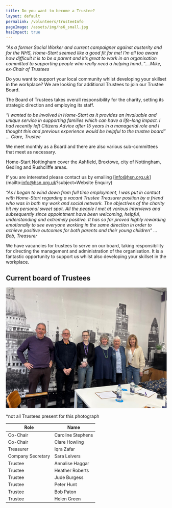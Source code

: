 ```yaml
---
title: Do you want to become a Trustee?
layout: default
permalink: /volunteers/trusteeInfo
pageImage: /assets/img/hs6_small.jpg
hasImpact: true
---
```


*“As a former Social Worker and current campaigner against austerity and for the NHS, Home-Start seemed like a good fit for me! I’m all too aware how difficult it is to be a parent and it’s great to work in an organisation committed to supporting people who really need a helping hand..”....Mike, ex-Chair of Trustees*

Do you want to support your local community whilst developing your skillset in the workplace? We are looking for additional Trustees to join our Trustee Board.

The Board of Trustees takes overall responsibility for the charity, setting its strategic direction and employing its staff.

*“I wanted to be involved in Home-Start as it provides an invaluable and unique service in supporting families which can have a life-long impact. I had recently left Citizens Advice after 15 years in a managerial role and I thought this and previous experience would be helpful to the trustee board” ... Clare, Trustee*

We meet monthly as a Board and there are also various sub-committees that meet as necessary.

Home-Start Nottingham cover the Ashfield, Broxtowe, city of Nottingham, Gedling and Rushcliffe areas.

If you are interested please contact us by emailing [info@hsn.org.uk](mailto:info@hsn.org.uk?subject=Website Enquiry)

*“As I began to wind down from full time employment, I was put in contact with Home-Start regarding a vacant Trustee Treasurer position by a friend who was in both my work and social network. The objectives of the charity hit my personal sweet spot. All the people I met at various interviews and subsequently since appointment have been welcoming, helpful, understanding and extremely positive. It has so far proved highly rewarding emotionally to see everyone working in the same direction in order to achieve positive outcomes for both parents and their young children” ... Bob, Treasurer*

We have vacancies for trustees to serve on our board, taking responsibility for directing the management and administration of the organisation. It is a fantastic opportunity to support us whilst also developing your skillset in the workplace.

## Current board of Trustees

![Donate via easyfundraising](/assets/img/trustees.jpg)

*not all Trustees present for this photograph


| Role            | Name               |
|-----------------|--------------------|
| Co-Chair        | Caroline Stephens  |
| Co-Chair        | Clare Howling      |
| Treasurer       | Iqra Zafar         |
| Company Secretary | Sara Leivers     |
| Trustee         | Annalise Haggar    |
| Trustee         | Heather Roberts    |
| Trustee         | Jude Burgess       |
| Trustee         | Peter Hunt         |
| Trustee         | Bob Paton          |
| Trustee         | Helen Green        |


